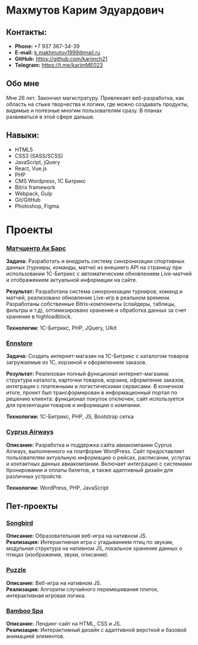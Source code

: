 # Махмутов Карим Эдуардович

## Контакты:

* **Phone:** +7 937 367-34-39
* **E-mail:** <k.makhmutov1999@mail.ru>
* **GitHub:** <https://github.com/karimch21>
* **Telegram:** <https://t.me/karimME023>

## Обо мне

Мне 26 лет. Закончил магистратуру. Привлекает веб-разработка, как область на стыке творчества и логики, где можно создавать продукты, видимые и полезные многим пользователям сразу. В планах развиваться в этой сфере дальше.


## Навыки:

* HTML5
* CSS3 (SASS/SCSS)
* JavaScript, jQuery
* React, Vue.js
* PHP
* CMS Wordpress, 1C Битрикс
* Bitrix framework
* Webpack, Gulp
* Git/GitHub
* Photoshop, Figma


# Проекты

### [Матчцентр Ак Барс](https://akbars.academy/matches/)
**Задача:** Разработать и внедрить систему синхронизации спортивных данных (турниры, команды, матчи) из внешнего API на страницу при использовании 1С-Битрикс с автоматическим обновлением Live-матчей и отображением актуальной информации на сайте.    

**Результат:** Разработана система синхронизации турниров, команд и матчей, реализовано обновление Live-игр в реальном времени. Разработаны собственные Bitrix-компоненты (слайдеры, таблицы, фильтры и т.д), оптимизировано хранение и обработка данных за счет хранение в highloadblock. 

**Технологии:** 1С-Битрикс, PHP, JQuery, UIkit

### [Ennstore](https://ennstore.ru/)
**Задача:** Создать интернет-магазин на 1С-Битрикс с каталогом товаров загружаемые из 1С, корзиной и оформлением заказов. 

**Результат:**  Реализован полный функционал интернет-магазина: структура каталога, карточки товаров, корзина, оформление заказов, интеграция с платежными и логистическими сервисами. В конечном итоге, проект был трансформирован в информационный портал по решению клиента: функционал покупок отключен, сайт используется для презентации товаров и информации о компании.

**Технологии:** 1С-Битрикс, PHP, JS, Bootstrap сетка

### [Cyprus Airways](https://cyprus-air.com.ru/)
**Описание:** Разработка и поддержка сайта авиакомпании Cyprus Airways, выполненного на платформе WordPress. Сайт предоставляет пользователям актуальную информацию о рейсах, расписании, услугах и контактных данных авиакомпании. Включает интеграцию с системами бронирования и оплаты билетов, а также адаптивный дизайн для различных устройств.

**Технологии:** WordPress, PHP, JavaScript

## Пет-проекты

### [Songbird](https://karimch21.github.io/songbird/songbird/)
**Описание:** Образовательная веб-игра на нативном JS.  
**Реализация:** Интерактивная игра с угадыванием птиц по звукам, модульная структура на нативном JS, локальное хранение данных о птицах (изображения, звуки, описание).  

### [Puzzle](https://karimch21.github.io/puzzle/puzzle/)
**Описание:** Веб-игра на нативном JS.  
**Реализация:** Алгоритм случайного перемешивания плиток, интерактивная игровая логика.  

### [Bamboo Spa](https://karimch21.github.io/Bamboo-spa/app/index.html)
**Описание:** Лендинг-сайт на HTML, CSS и JS.  
**Реализация:** Интерактивный дизайн с адаптивной версткой и базовой анимацией элементов.


